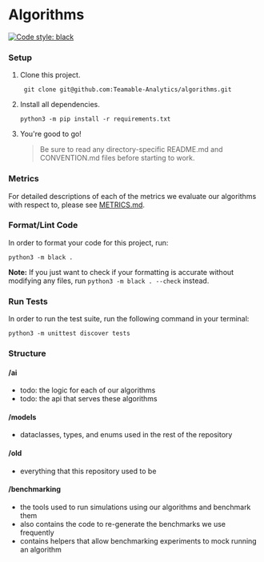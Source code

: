 # Algorithms

[![Code style: black](https://img.shields.io/badge/code%20style-black-000000.svg)](https://github.com/psf/black)

### Setup

1. Clone this project.
   ```
    git clone git@github.com:Teamable-Analytics/algorithms.git
   ```
2. Install all dependencies.
   ```
   python3 -m pip install -r requirements.txt
   ```
3. You're good to go!
   > Be sure to read any directory-specific README.md and CONVENTION.md files before starting to work.

### Metrics

For detailed descriptions of each of the metrics we evaluate our algorithms with respect to, please
see [METRICS.md](./METRICS.md).

### Format/Lint Code

In order to format your code for this project, run:

```
python3 -m black .
```

**Note:** If you just want to check if your formatting is accurate without modifying any files,
run `python3 -m black . --check` instead.

### Run Tests

In order to run the test suite, run the following command in your terminal:

```
python3 -m unittest discover tests
```

### Structure

#### /ai

- todo: the logic for each of our algorithms
- todo: the api that serves these algorithms

#### /models

- dataclasses, types, and enums used in the rest of the repository

#### /old

- everything that this repository used to be

#### /benchmarking

- the tools used to run simulations using our algorithms and benchmark them
- also contains the code to re-generate the benchmarks we use frequently
- contains helpers that allow benchmarking experiments to mock running an algorithm


